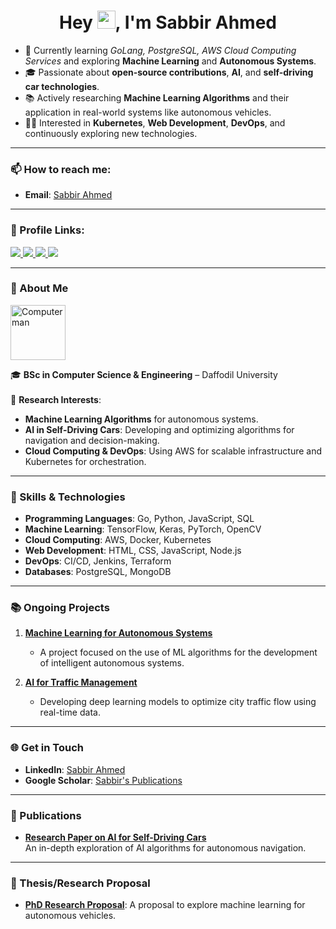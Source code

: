 <h1 align="center">Hey <img src="https://github.com/TheDudeThatCode/TheDudeThatCode/blob/master/Assets/Hi.gif" width="29px">, I'm Sabbir Ahmed </h1>

- 🌱 Currently learning *GoLang, PostgreSQL, AWS Cloud Computing Services* and exploring **Machine Learning** and **Autonomous Systems**.
- 🎓 Passionate about **open-source contributions**, **AI**, and **self-driving car technologies**.
- 📚 Actively researching **Machine Learning Algorithms** and their application in real-world systems like autonomous vehicles.
- 👨‍💻 Interested in **Kubernetes**, **Web Development**, **DevOps**, and continuously exploring new technologies.

---

### 📫 How to reach me:
- **Email**: [Sabbir Ahmed](mailto:Sabbirahmedador35@gmail.com)

---

### 🔗 Profile Links:

<a href="https://twitter.com/sabbirahmedador"> <img src="https://img.shields.io/badge/Twitter-1DA1F2?style=for-the-badge&logo=twitter&logoColor=white"> </a>
<a href="https://www.linkedin.com/in/sabbir-ahmed-613934194" target="_blank"> <img src="https://img.shields.io/badge/LinkedIn-0077B5?style=for-the-badge&logo=linkedin&logoColor=white" > </a>
<a href="https://leetcode.com/ador" target="_blank"> <img src="https://img.shields.io/badge/-LeetCode-FFA116?style=for-the-badge&logo=LeetCode&logoColor=black" > </a>
<a href="https://www.facebook.com/profile.php?id=100014068145250" target="_blank"> <img src="https://img.shields.io/badge/Facebook-1877F2?style=for-the-badge&logo=facebook&logoColor=white" > </a>

---

### 🚀 About Me
<img src="https://www.w3schools.com/html/programming.gif" alt="Computer man" style="width:88px;height:88px;"> 

🎓 **BSc in Computer Science & Engineering** – Daffodil University</br>  
🧠 **Research Interests**:  
- **Machine Learning Algorithms** for autonomous systems.
- **AI in Self-Driving Cars**: Developing and optimizing algorithms for navigation and decision-making.  
- **Cloud Computing & DevOps**: Using AWS for scalable infrastructure and Kubernetes for orchestration.

---

### 🔧 Skills & Technologies
- **Programming Languages**: Go, Python, JavaScript, SQL
- **Machine Learning**: TensorFlow, Keras, PyTorch, OpenCV
- **Cloud Computing**: AWS, Docker, Kubernetes
- **Web Development**: HTML, CSS, JavaScript, Node.js
- **DevOps**: CI/CD, Jenkins, Terraform
- **Databases**: PostgreSQL, MongoDB

---

### 📚 Ongoing Projects

1. **[Machine Learning for Autonomous Systems](https://github.com/yourusername/ml-autonomous-systems)**  
   - A project focused on the use of ML algorithms for the development of intelligent autonomous systems.

2. **[AI for Traffic Management](https://github.com/yourusername/ai-traffic-management)**  
   - Developing deep learning models to optimize city traffic flow using real-time data.

---

### 🌐 Get in Touch
- **LinkedIn**: [Sabbir Ahmed](https://www.linkedin.com/in/sabbir-ahmed-613934194)
- **Google Scholar**: [Sabbir's Publications](https://scholar.google.com/citations?user=yourusername)

---

### 📝 Publications
- **[Research Paper on AI for Self-Driving Cars](https://yourpaperlink.com)**  
  An in-depth exploration of AI algorithms for autonomous navigation.

---

### 📜 Thesis/Research Proposal  
- **[PhD Research Proposal](https://github.com/yourusername/phd-research-proposal)**: A proposal to explore machine learning for autonomous vehicles.
